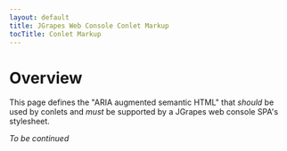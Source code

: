 ```yaml
---
layout: default
title: JGrapes Web Console Conlet Markup
tocTitle: Conlet Markup
---
```


# Overview

This page defines the "ARIA augmented semantic HTML" that
*should* be used by conlets and *must* be supported by a JGrapes
web console SPA's stylesheet.

*To be continued*
